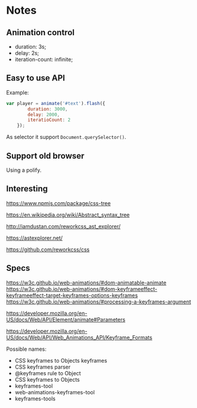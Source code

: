 # Notes

## Animation control

- duration: 3s;
- delay: 2s;
- iteration-count: infinite;

## Easy to use API

Example:

```javascript
var player = animate('#text').flash({
        duration: 3000,
        delay: 2000,
        iteratioCount: 2
    });
```

As selector it support `Document.querySelector()`.


## Support old browser

Using a polify.

## Interesting

https://www.npmjs.com/package/css-tree

https://en.wikipedia.org/wiki/Abstract_syntax_tree

http://iamdustan.com/reworkcss_ast_explorer/

https://astexplorer.net/

https://github.com/reworkcss/css

## Specs

https://w3c.github.io/web-animations/#dom-animatable-animate
https://w3c.github.io/web-animations/#dom-keyframeeffect-keyframeeffect-target-keyframes-options-keyframes
https://w3c.github.io/web-animations/#processing-a-keyframes-argument

https://developer.mozilla.org/en-US/docs/Web/API/Element/animate#Parameters

https://developer.mozilla.org/en-US/docs/Web/API/Web_Animations_API/Keyframe_Formats

Possible names:
- CSS keyframes to Objects keyframes
- CSS keyframes parser
- @keyframes rule to Object
- CSS keyframes to Objects
- keyframes-tool
- web-animations-keyframes-tool
- keyframes-tools